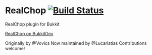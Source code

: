 RealChop [![Build Status](https://travis-ci.org/Vovics/RealChop.png?branch=master)](https://travis-ci.org/Vovics/RealChop)
========

RealChop plugin for Bukkit

[RealChop on BukkitDev](http://dev.bukkit.org/bukkit-plugins/realchop/)

Originally by @Vovics
Now maintained by @Lucariatias
Contributions welcome!

